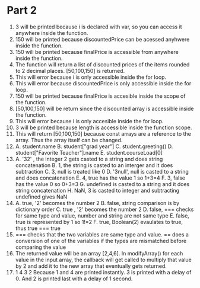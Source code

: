 # Part 2

1. 3 will be printed because i is declared with var, so you can access it anywhere inside the function.
2. 150 will be printed because discountedPrice can be acessed anyhwere inside the function.
3. 150 will be printed because finalPrice is accessible from anywhere inside the function.
4. The function will return a list of discounted prices of the items rounded to 2 decimal places. [50,100,150] is returned.
5. This will error because i is only accessible inside the for loop.
6. This will error because discountedPrice is only accessible inside the for loop.
7. 150 will be printed because finalPrice is accesible inside the scope of the function.
8. [50,100,150] will be return since the discounted array is accessible inside the function.
9. This will error because i is only accesible inside the for loop. 
10. 3 will be printed because length is accessible inside the function scope. 
11. This will return [50,100,150] because const arrays are a reference to the array. Thus the array itself can be changed. 
12. A. student.name
    B. student["grad year"]
    C. student.greeting()
    D. student["Favorite Teacher"].name
    E. student.courseLoad[0]
13. A. '32' , the integer 2 gets casted to a string and does string concatenation
    B. 1, the string is casted to an interger and it does subtraction
    C. 3, null is treated like 0 
    D. '3null', null is casted to a string and does concatenation
    E. 4, true has the value 1 so 1+3=4
    F. 3, false has the value 0 so 0+3=3
    G. undefined is casted to a string and it does string concatenation
    H. NaN, 3 is casted to integer and subtracting undefined gives NaN
14. A. true, '2' becomes the number 2
    B. false, string comparison is by dictionary order
    C. true , '2' becomes the number 2
    D. false, === checks for same type and value, number and string are not same type
    E. false, true is represented by 1 so 1!=2
    F. true, Boolean(2) evaulates to true, thus true === true
15. === checks that the two variables are same type and value. == does a conversion of one of the variables if the types are mismatched before comparing the value
17. The returned value will be an array [2,4,6]. In modifyArray() for each value in the input array, the callback will get called to multiply that value by 2 and add it to the new array that eventually gets returned.
19. 1
    4
    3
    2
    Because 1 and 4 are printed instantly. 3 is printed with a delay of 0. And 2 is printed last with a delay of 1 second.
